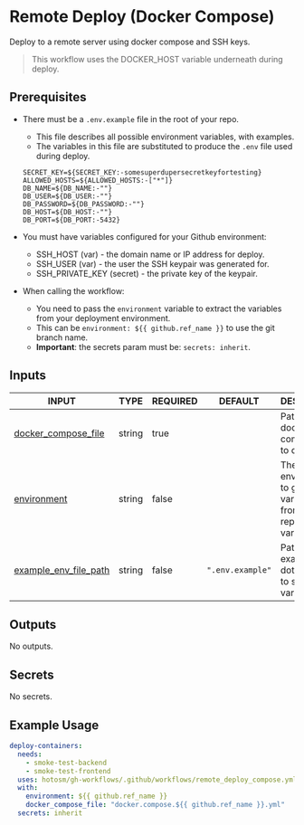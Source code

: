 # Remote Deploy (Docker Compose)

Deploy to a remote server using docker compose and SSH keys.

> This workflow uses the DOCKER_HOST variable underneath during deploy.

## Prerequisites

- There must be a `.env.example` file in the root of your repo.

  - This file describes all possible environment variables,
    with examples.
  - The variables in this file are substituted to produce the
    `.env` file used during deploy.

  ```dotenv
  SECRET_KEY=${SECRET_KEY:-somesuperdupersecretkeyfortesting}
  ALLOWED_HOSTS=${ALLOWED_HOSTS:-["*"]}
  DB_NAME=${DB_NAME:-""}
  DB_USER=${DB_USER:-""}
  DB_PASSWORD=${DB_PASSWORD:-""}
  DB_HOST=${DB_HOST:-""}
  DB_PORT=${DB_PORT:-5432}
  ```

- You must have variables configured for your Github environment:

  - SSH_HOST (var) - the domain name or IP address for deploy.
  - SSH_USER (var) - the user the SSH keypair was generated for.
  - SSH_PRIVATE_KEY (secret) - the private key of the keypair.

- When calling the workflow:

  - You need to pass the `environment` variable to
    extract the variables from your deployment environment.
  - This can be `environment: ${{ github.ref_name }}` to use the git branch name.
  - **Important**: the secrets param must be: `secrets: inherit`.

## Inputs

<!-- AUTO-DOC-INPUT:START - Do not remove or modify this section -->

| INPUT                                                                                           | TYPE   | REQUIRED | DEFAULT          | DESCRIPTION                                                                |
| ----------------------------------------------------------------------------------------------- | ------ | -------- | ---------------- | -------------------------------------------------------------------------- |
| <a name="input_docker_compose_file"></a>[docker_compose_file](#input_docker_compose_file)       | string | true     |                  | Path to docker compose file <br>to deploy.                                 |
| <a name="input_environment"></a>[environment](#input_environment)                               | string | false    |                  | The Github environment to get <br>variables from. Default repository vars. |
| <a name="input_example_env_file_path"></a>[example_env_file_path](#input_example_env_file_path) | string | false    | `".env.example"` | Path to example dotenv file <br>to substitute variables for.               |

<!-- AUTO-DOC-INPUT:END -->

## Outputs

<!-- AUTO-DOC-OUTPUT:START - Do not remove or modify this section -->

No outputs.

<!-- AUTO-DOC-OUTPUT:END -->

## Secrets

<!-- AUTO-DOC-SECRETS:START - Do not remove or modify this section -->

No secrets.

<!-- AUTO-DOC-SECRETS:END -->

## Example Usage

```yaml
deploy-containers:
  needs:
    - smoke-test-backend
    - smoke-test-frontend
  uses: hotosm/gh-workflows/.github/workflows/remote_deploy_compose.yml@main
  with:
    environment: ${{ github.ref_name }}
    docker_compose_file: "docker.compose.${{ github.ref_name }}.yml"
  secrets: inherit
```
